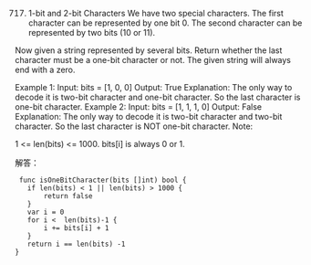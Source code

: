717. 1-bit and 2-bit Characters
We have two special characters. The first character can be represented by one bit 0. The second character can be represented by two bits (10 or 11).

Now given a string represented by several bits. Return whether the last character must be a one-bit character or not. The given string will always end with a zero.

Example 1:
Input: 
bits = [1, 0, 0]
Output: True
Explanation: 
The only way to decode it is two-bit character and one-bit character. So the last character is one-bit character.
Example 2:
Input: 
bits = [1, 1, 1, 0]
Output: False
Explanation: 
The only way to decode it is two-bit character and two-bit character. So the last character is NOT one-bit character.
Note:

1 <= len(bits) <= 1000.
bits[i] is always 0 or 1.

解答：
 ```
  func isOneBitCharacter(bits []int) bool {
	if len(bits) < 1 || len(bits) > 1000 {
		return false
	}
    var i = 0
    for i <  len(bits)-1 {
		i += bits[i] + 1
	}
    return i == len(bits) -1
}

 ```

